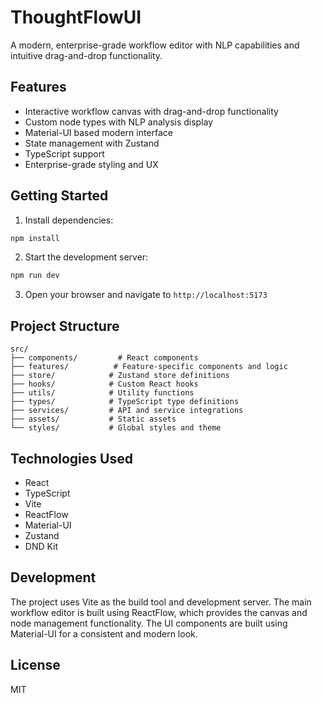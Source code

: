 # ThoughtFlowUI

A modern, enterprise-grade workflow editor with NLP capabilities and intuitive drag-and-drop functionality.

## Features

- Interactive workflow canvas with drag-and-drop functionality
- Custom node types with NLP analysis display
- Material-UI based modern interface
- State management with Zustand
- TypeScript support
- Enterprise-grade styling and UX

## Getting Started

1. Install dependencies:
```bash
npm install
```

2. Start the development server:
```bash
npm run dev
```

3. Open your browser and navigate to `http://localhost:5173`

## Project Structure

```
src/
├── components/         # React components
├── features/          # Feature-specific components and logic
├── store/            # Zustand store definitions
├── hooks/            # Custom React hooks
├── utils/            # Utility functions
├── types/            # TypeScript type definitions
├── services/         # API and service integrations
├── assets/           # Static assets
└── styles/           # Global styles and theme
```

## Technologies Used

- React
- TypeScript
- Vite
- ReactFlow
- Material-UI
- Zustand
- DND Kit

## Development

The project uses Vite as the build tool and development server. The main workflow editor is built using ReactFlow, which provides the canvas and node management functionality. The UI components are built using Material-UI for a consistent and modern look.

## License

MIT
